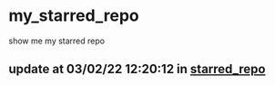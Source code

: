 # my_starred_repo
show me my starred repo

update at 03/02/22 12:20:12 in [starred_repo](./index.html)
---

